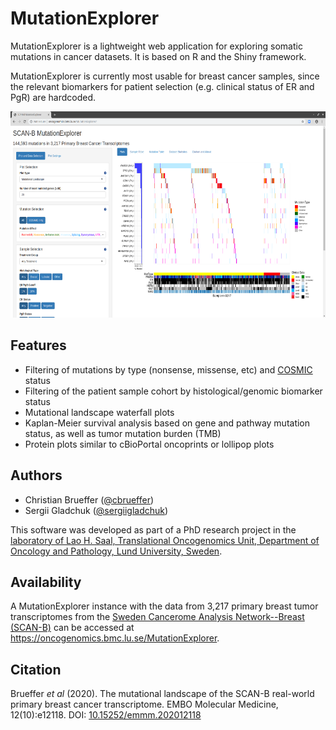 # MutationExplorer

MutationExplorer is a lightweight web application for exploring somatic mutations in cancer datasets.  It is based on R and the Shiny framework.

MutationExplorer is currently most usable for breast cancer samples, since the relevant biomarkers for patient selection (e.g. clinical status of ER and PgR) are hardcoded.

<p align="center">
<img src="https://github.com/cbrueffer/MutationExplorer/blob/master/doc/images/mutationexplorer-main.png" width="600" height="330" />
</p>


## Features

- Filtering of mutations by type (nonsense, missense, etc) and [COSMIC](https://cancer.sanger.ac.uk/cosmic/) status
- Filtering of the patient sample cohort by histological/genomic biomarker status
- Mutational landscape waterfall plots
- Kaplan-Meier survival analysis based on gene and pathway mutation status, as well as tumor mutation burden (TMB)
- Protein plots similar to cBioPortal oncoprints or lollipop plots


## Authors

- Christian Brueffer ([@cbrueffer](http://github.com/cbrueffer/))
- Sergii Gladchuk ([@sergiigladchuk](http://github.com/sergiigladchuk/))

This software was developed as part of a PhD research project in the
[laboratory of Lao H. Saal, Translational Oncogenomics Unit, Department of Oncology and Pathology, Lund University, Sweden](https://www.med.lu.se/saalgroup).


## Availability

A MutationExplorer instance with the data from 3,217 primary breast tumor transcriptomes from the [Sweden Cancerome Analysis Network--Breast (SCAN-B)](https://portal.research.lu.se/portal/en/projects/sweden-cancerome-analysis-network--breast-scanb-a-largescale-multicenter-infrastructure-towards-implementation-of-breast-cancer-genomic-analyses-in-the-clinical-routine%2898b7c09f-85d5-4f98-bcae-a43bffb6f869%29/publications.html) can be accessed at https://oncogenomics.bmc.lu.se/MutationExplorer.


## Citation

Brueffer *et al* (2020). The mutational landscape of the SCAN-B real-world primary breast cancer transcriptome. EMBO Molecular Medicine, 12(10):e12118. DOI: [10.15252/emmm.202012118](https://doi.org/10.15252/emmm.202012118)
